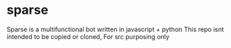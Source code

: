 # sparse
Sparse is a multifunctional bot written in javascript + python 
This repo isnt intended to be copied or cloned, For src purposing only
